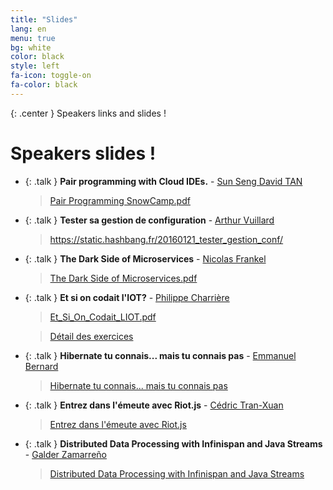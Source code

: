 ```yaml
---
title: "Slides"
lang: en
menu: true
bg: white
color: black
style: left
fa-icon: toggle-on
fa-color: black
---
```


{: .center }
    Speakers links and slides !

# Speakers slides !
* {: .talk } **Pair programming with Cloud IDEs.** - [Sun Seng David TAN](http://twitter.com/sunsengdavidtan)<br/>
    <blockquote><a href="../slides/Pair Programming SnowCamp.pdf" target="_blank">Pair Programming SnowCamp.pdf</a></blockquote>

* {: .talk } **Tester sa gestion de configuration** - [Arthur Vuillard](https://hashbang.fr)<br/>
    <blockquote><a href="https://static.hashbang.fr/20160121_tester_gestion_conf/#1" target="_blank">https://static.hashbang.fr/20160121_tester_gestion_conf/</a></blockquote>

* {: .talk } **The Dark Side of Microservices** - [Nicolas Frankel](http://twitter.com/nicolas_frankel)<br/>
    <blockquote><a href="../slides/The_Dark_Side_of_Microservices.pdf" target="_blank">The Dark Side of Microservices.pdf</a></blockquote>

* {: .talk } **Et si on codait l'IOT?** - [Philippe Charrière](http://twitter.com/k33g_org)<br/>
    <blockquote><a href="../slides/Et_Si_On_Codait_LIOT.pdf" target="_blank">Et_Si_On_Codait_LIOT.pdf</a></blockquote>
    <blockquote><a href="https://github.com/k33g/et.si.on.codait.l.iot.snowcamp.2016" target="_blank">Détail des exercices</a></blockquote>

* {: .talk } **Hibernate tu connais... mais tu connais pas** - [Emmanuel Bernard](https://emmanuelbernard.com)<br/>
    <blockquote><a href="../slides/hibernate-5-fr/index.html" target="_blank">Hibernate tu connais... mais tu connais pas</a></blockquote>

* {: .talk } **Entrez dans l'émeute avec Riot.js** - [Cédric Tran-Xuan](https://twitter.com/ctranxuan)<br/>
    <blockquote><a href="https://speakerdeck.com/ctranxuan/meet-riot-dot-js-at-snowcamp-dot-io" target="_blank">Entrez dans l'émeute avec Riot.js</a></blockquote>

* {: .talk } **Distributed Data Processing with Infinispan and Java Streams** - [Galder Zamarreño](https://twitter.com/galderz)<br/>
    <blockquote><a href="../slides/Distributed_Data_Processing.pdf" target="_blank">Distributed Data Processing with Infinispan and Java Streams</a></blockquote>

